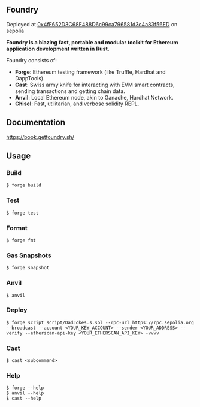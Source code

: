 ## Foundry

Deployed at [0x4fF652D3C68F488D6c99ca796581d3c4a83f56ED](https://sepolia.etherscan.io/address/0x4fF652D3C68F488D6c99ca796581d3c4a83f56ED#code) on sepolia

**Foundry is a blazing fast, portable and modular toolkit for Ethereum application development written in Rust.**

Foundry consists of:

- **Forge**: Ethereum testing framework (like Truffle, Hardhat and DappTools).
- **Cast**: Swiss army knife for interacting with EVM smart contracts, sending transactions and getting chain data.
- **Anvil**: Local Ethereum node, akin to Ganache, Hardhat Network.
- **Chisel**: Fast, utilitarian, and verbose solidity REPL.

## Documentation

https://book.getfoundry.sh/

## Usage

### Build

```shell
$ forge build
```

### Test

```shell
$ forge test
```

### Format

```shell
$ forge fmt
```

### Gas Snapshots

```shell
$ forge snapshot
```

### Anvil

```shell
$ anvil
```

### Deploy

```shell
$ forge script script/DadJokes.s.sol --rpc-url https://rpc.sepolia.org --broadcast --account <YOUR_KEY_ACCOUNT> --sender <YOUR_ADDRESS> --verify --etherscan-api-key <YOUR_ETHERSCAN_API_KEY> -vvvv
```

### Cast

```shell
$ cast <subcommand>
```

### Help

```shell
$ forge --help
$ anvil --help
$ cast --help
```
